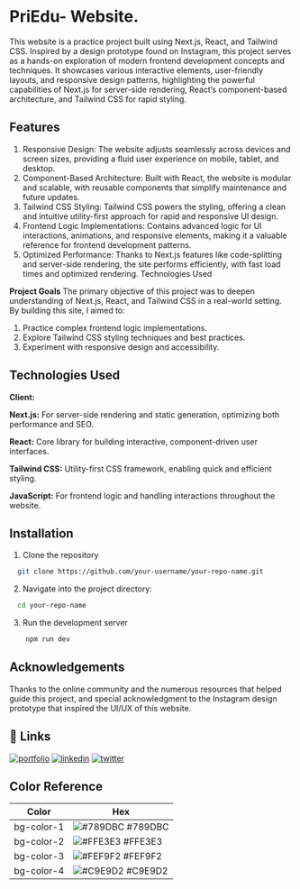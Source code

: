 
# PriEdu- Website.

This website is a practice project built using Next.js, React, and Tailwind CSS. Inspired by a design prototype found on Instagram, this project serves as a hands-on exploration of modern frontend development concepts and techniques. It showcases various interactive elements, user-friendly layouts, and responsive design patterns, highlighting the powerful capabilities of Next.js for server-side rendering, React’s component-based architecture, and Tailwind CSS for rapid styling.


## Features

1. Responsive Design: The website adjusts seamlessly across devices and screen sizes, providing a fluid user experience on mobile, tablet, and desktop.
2. Component-Based Architecture: Built with React, the website is modular and scalable, with reusable components that simplify maintenance and future updates.
3. Tailwind CSS Styling: Tailwind CSS powers the styling, offering a clean and intuitive utility-first approach for rapid and responsive UI design.
4. Frontend Logic Implementations: Contains advanced logic for UI interactions, animations, and responsive elements, making it a valuable reference for frontend development patterns.
5. Optimized Performance: Thanks to Next.js features like code-splitting and server-side rendering, the site performs efficiently, with fast load times and optimized rendering.
Technologies Used

**Project Goals**
The primary objective of this project was to deepen understanding of Next.js, React, and Tailwind CSS in a real-world setting. By building this site, I aimed to:

1. Practice complex frontend logic implementations.
2. Explore Tailwind CSS styling techniques and best practices.
3. Experiment with responsive design and accessibility.
## Technologies Used

**Client:** 

**Next.js:** For server-side rendering and static generation, optimizing both performance and SEO.

**React:** Core library for building interactive, component-driven user interfaces.

**Tailwind CSS:** Utility-first CSS framework, enabling quick and efficient styling.

**JavaScript:** For frontend logic and handling interactions throughout the website.


## Installation

1. Clone the repository

```bash
  git clone https://github.com/your-username/your-repo-name.git

```

2. Navigate into the project directory:

```bash
  cd your-repo-name

```
3. Run the development server
```bash
    npm run dev

```
    
## Acknowledgements


Thanks to the online community and the numerous resources that helped guide this project, and special acknowledgment to the Instagram design prototype that inspired the UI/UX of this website.
## 🔗 Links
[![portfolio](https://img.shields.io/badge/my_portfolio-000?style=for-the-badge&logo=ko-fi&logoColor=white)](https://katherineoelsner.com/)
[![linkedin](https://img.shields.io/badge/linkedin-0A66C2?style=for-the-badge&logo=linkedin&logoColor=white)](https://www.linkedin.com/)
[![twitter](https://img.shields.io/badge/twitter-1DA1F2?style=for-the-badge&logo=twitter&logoColor=white)](https://twitter.com/)

## Color Reference

| Color             | Hex                                                                |
| ----------------- | ------------------------------------------------------------------ |
| bg-color-1 | ![#789DBC](https://placehold.co/10x10/789DBC/FFF) #789DBC |
| bg-color-2 | ![#FFE3E3](https://placehold.co/10x10/FFE3E3/FFF) #FFE3E3 |
| bg-color-3 | ![#FEF9F2](https://placehold.co/10x10/FEF9F2/FFF) #FEF9F2 |
| bg-color-4 | ![#C9E9D2](https://placehold.co/10x10/C9E9D2/FFF) #C9E9D2 |
